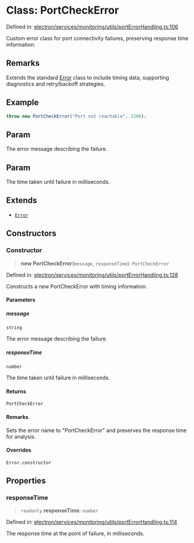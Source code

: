 # Class: PortCheckError

Defined in: [electron/services/monitoring/utils/portErrorHandling.ts:106](https://github.com/Nick2bad4u/Uptime-Watcher/blob/main/electron/services/monitoring/utils/portErrorHandling.ts#L106)

Custom error class for port connectivity failures, preserving response time
information.

## Remarks

Extends the standard [Error](https://developer.mozilla.org/docs/Web/JavaScript/Reference/Global_Objects/Error) class to include timing data, supporting
diagnostics and retry/backoff strategies.

## Example

```typescript
throw new PortCheckError("Port not reachable", 1200);
```

## Param

The error message describing the failure.

## Param

The time taken until failure in milliseconds.

## Extends

- [`Error`](https://developer.mozilla.org/docs/Web/JavaScript/Reference/Global_Objects/Error)

## Constructors

### Constructor

> **new PortCheckError**(`message`, `responseTime`): `PortCheckError`

Defined in: [electron/services/monitoring/utils/portErrorHandling.ts:128](https://github.com/Nick2bad4u/Uptime-Watcher/blob/main/electron/services/monitoring/utils/portErrorHandling.ts#L128)

Constructs a new PortCheckError with timing information.

#### Parameters

##### message

`string`

The error message describing the failure.

##### responseTime

`number`

The time taken until failure in milliseconds.

#### Returns

`PortCheckError`

#### Remarks

Sets the error name to "PortCheckError" and preserves the response time
for analysis.

#### Overrides

`Error.constructor`

## Properties

### responseTime

> `readonly` **responseTime**: `number`

Defined in: [electron/services/monitoring/utils/portErrorHandling.ts:114](https://github.com/Nick2bad4u/Uptime-Watcher/blob/main/electron/services/monitoring/utils/portErrorHandling.ts#L114)

The response time at the point of failure, in milliseconds.
